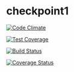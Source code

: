 # checkpoint1

[![Code Climate](https://codeclimate.com/github/andela-mmakinde/checkPoint1/badges/gpa.svg)](https://codeclimate.com/github/andela-mmakinde/checkPoint1)

[![Test Coverage](https://codeclimate.com/github/andela-mmakinde/checkPoint1/badges/coverage.svg)](https://codeclimate.com/github/andela-mmakinde/checkPoint1/coverage)

[![Build Status](https://travis-ci.org/Boluwatifes/andela24.svg?branch=master)](https://travis-ci.org/Boluwatifes/andela24)

[![Coverage Status](https://coveralls.io/repos/github/andela-mmakinde/checkPoint1/badge.svg?branch=master)](https://coveralls.io/github/andela-mmakinde/checkPoint1?branch=master)